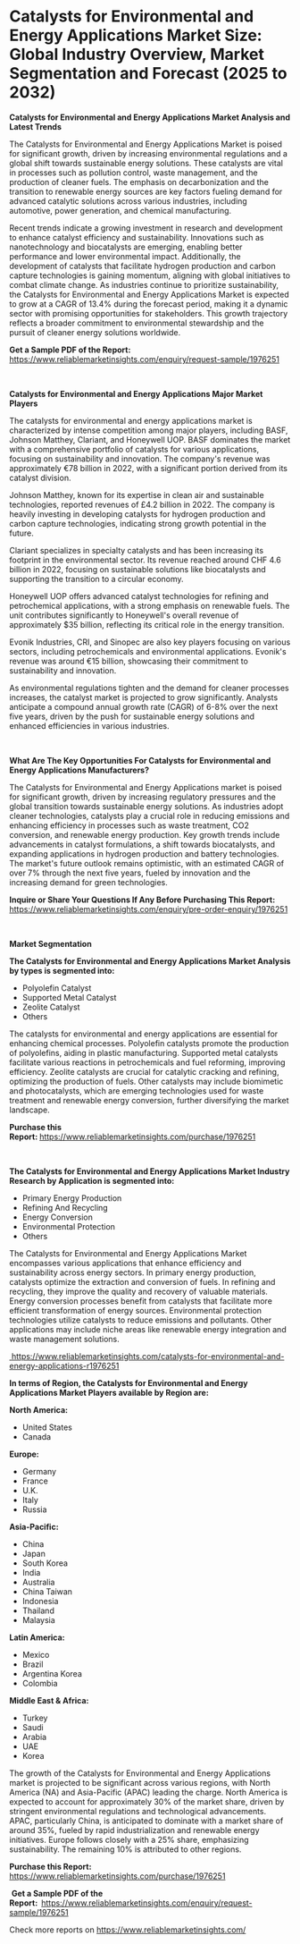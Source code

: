 <p><h1>Catalysts for Environmental and Energy Applications Market Size: Global Industry Overview, Market Segmentation and Forecast (2025 to 2032)</h1></p><p><strong>Catalysts for Environmental and Energy Applications Market Analysis and Latest Trends</strong></p>
<p><p>The Catalysts for Environmental and Energy Applications Market is poised for significant growth, driven by increasing environmental regulations and a global shift towards sustainable energy solutions. These catalysts are vital in processes such as pollution control, waste management, and the production of cleaner fuels. The emphasis on decarbonization and the transition to renewable energy sources are key factors fueling demand for advanced catalytic solutions across various industries, including automotive, power generation, and chemical manufacturing.</p><p>Recent trends indicate a growing investment in research and development to enhance catalyst efficiency and sustainability. Innovations such as nanotechnology and biocatalysts are emerging, enabling better performance and lower environmental impact. Additionally, the development of catalysts that facilitate hydrogen production and carbon capture technologies is gaining momentum, aligning with global initiatives to combat climate change. As industries continue to prioritize sustainability, the Catalysts for Environmental and Energy Applications Market is expected to grow at a CAGR of 13.4% during the forecast period, making it a dynamic sector with promising opportunities for stakeholders. This growth trajectory reflects a broader commitment to environmental stewardship and the pursuit of cleaner energy solutions worldwide.</p></p>
<p><strong>Get a Sample PDF of the Report:&nbsp;</strong> <a href="https://www.reliablemarketinsights.com/enquiry/request-sample/1976251?utm_campaign=2135&utm_medium=2&utm_source=Github&utm_content=ia&utm_term=04022025&utm_id=catalysts-for-environmental-and-energy-applications">https://www.reliablemarketinsights.com/enquiry/request-sample/1976251</a></p>
<p>&nbsp;</p>
<p><strong>Catalysts for Environmental and Energy Applications Major Market Players</strong></p>
<p><p>The catalysts for environmental and energy applications market is characterized by intense competition among major players, including BASF, Johnson Matthey, Clariant, and Honeywell UOP. BASF dominates the market with a comprehensive portfolio of catalysts for various applications, focusing on sustainability and innovation. The company's revenue was approximately €78 billion in 2022, with a significant portion derived from its catalyst division.</p><p>Johnson Matthey, known for its expertise in clean air and sustainable technologies, reported revenues of £4.2 billion in 2022. The company is heavily investing in developing catalysts for hydrogen production and carbon capture technologies, indicating strong growth potential in the future.</p><p>Clariant specializes in specialty catalysts and has been increasing its footprint in the environmental sector. Its revenue reached around CHF 4.6 billion in 2022, focusing on sustainable solutions like biocatalysts and supporting the transition to a circular economy.</p><p>Honeywell UOP offers advanced catalyst technologies for refining and petrochemical applications, with a strong emphasis on renewable fuels. The unit contributes significantly to Honeywell's overall revenue of approximately $35 billion, reflecting its critical role in the energy transition.</p><p>Evonik Industries, CRI, and Sinopec are also key players focusing on various sectors, including petrochemicals and environmental applications. Evonik's revenue was around €15 billion, showcasing their commitment to sustainability and innovation.</p><p>As environmental regulations tighten and the demand for cleaner processes increases, the catalyst market is projected to grow significantly. Analysts anticipate a compound annual growth rate (CAGR) of 6-8% over the next five years, driven by the push for sustainable energy solutions and enhanced efficiencies in various industries.</p></p>
<p>&nbsp;</p>
<p><strong>What Are The Key Opportunities For Catalysts for Environmental and Energy Applications Manufacturers?</strong></p>
<p><p>The Catalysts for Environmental and Energy Applications market is poised for significant growth, driven by increasing regulatory pressures and the global transition towards sustainable energy solutions. As industries adopt cleaner technologies, catalysts play a crucial role in reducing emissions and enhancing efficiency in processes such as waste treatment, CO2 conversion, and renewable energy production. Key growth trends include advancements in catalyst formulations, a shift towards biocatalysts, and expanding applications in hydrogen production and battery technologies. The market's future outlook remains optimistic, with an estimated CAGR of over 7% through the next five years, fueled by innovation and the increasing demand for green technologies.</p></p>
<p><strong>Inquire or Share Your Questions If Any Before Purchasing This Report:</strong> <a href="https://www.reliablemarketinsights.com/enquiry/pre-order-enquiry/1976251?utm_campaign=2135&utm_medium=2&utm_source=Github&utm_content=ia&utm_term=04022025&utm_id=catalysts-for-environmental-and-energy-applications">https://www.reliablemarketinsights.com/enquiry/pre-order-enquiry/1976251</a></p>
<p>&nbsp;</p>
<p><strong>Market Segmentation</strong></p>
<p><strong>The Catalysts for Environmental and Energy Applications Market Analysis by types is segmented into:</strong></p>
<p><ul><li>Polyolefin Catalyst</li><li>Supported Metal Catalyst</li><li>Zeolite Catalyst</li><li>Others</li></ul></p>
<p><p>The catalysts for environmental and energy applications are essential for enhancing chemical processes. Polyolefin catalysts promote the production of polyolefins, aiding in plastic manufacturing. Supported metal catalysts facilitate various reactions in petrochemicals and fuel reforming, improving efficiency. Zeolite catalysts are crucial for catalytic cracking and refining, optimizing the production of fuels. Other catalysts may include biomimetic and photocatalysts, which are emerging technologies used for waste treatment and renewable energy conversion, further diversifying the market landscape.</p></p>
<p><strong>Purchase this Report:&nbsp;</strong><a href="https://www.reliablemarketinsights.com/purchase/1976251?utm_campaign=2135&utm_medium=2&utm_source=Github&utm_content=ia&utm_term=04022025&utm_id=catalysts-for-environmental-and-energy-applications">https://www.reliablemarketinsights.com/purchase/1976251</a></p>
<p>&nbsp;</p>
<p><strong>The Catalysts for Environmental and Energy Applications Market Industry Research by Application is segmented into:</strong></p>
<p><ul><li>Primary Energy Production</li><li>Refining And Recycling</li><li>Energy Conversion</li><li>Environmental Protection</li><li>Others</li></ul></p>
<p><p>The Catalysts for Environmental and Energy Applications Market encompasses various applications that enhance efficiency and sustainability across energy sectors. In primary energy production, catalysts optimize the extraction and conversion of fuels. In refining and recycling, they improve the quality and recovery of valuable materials. Energy conversion processes benefit from catalysts that facilitate more efficient transformation of energy sources. Environmental protection technologies utilize catalysts to reduce emissions and pollutants. Other applications may include niche areas like renewable energy integration and waste management solutions.</p></p>
<p><a href="https://www.reliablemarketinsights.com/catalysts-for-environmental-and-energy-applications-r1976251?utm_campaign=2135&utm_medium=2&utm_source=Github&utm_content=ia&utm_term=04022025&utm_id=catalysts-for-environmental-and-energy-applications">&nbsp;https://www.reliablemarketinsights.com/catalysts-for-environmental-and-energy-applications-r1976251</a></p>
<p><strong>In terms of Region, the Catalysts for Environmental and Energy Applications Market Players available by Region are:</strong></p>
<p>
    <p> <strong> North America: </strong>
        <ul>
            <li>United States</li>
            <li>Canada</li>
        </ul>
        </p> 
    <p> <strong> Europe: </strong>
        <ul>
            <li>Germany</li>
            <li>France</li>
            <li>U.K.</li>
            <li>Italy</li>
            <li>Russia</li>
        </ul>
        </p> 
    <p> <strong> Asia-Pacific: </strong>
        <ul>
            <li>China</li>
            <li>Japan</li>
            <li>South Korea</li>
            <li>India</li>
            <li>Australia</li>
            <li>China Taiwan</li>
            <li>Indonesia</li>
            <li>Thailand</li>
            <li>Malaysia</li>
        </ul>
        </p> 
    <p> <strong> Latin America: </strong>
        <ul>
            <li>Mexico</li>
            <li>Brazil</li>
            <li>Argentina Korea</li>
            <li>Colombia</li>
        </ul>
        </p> 
    <p> <strong> Middle East & Africa: </strong>
        <ul>
            <li>Turkey</li>
            <li>Saudi</li>
            <li>Arabia</li>
            <li>UAE</li>
            <li>Korea</li>
        </ul>
    </p>
    </p>
<p><p>The growth of the Catalysts for Environmental and Energy Applications market is projected to be significant across various regions, with North America (NA) and Asia-Pacific (APAC) leading the charge. North America is expected to account for approximately 30% of the market share, driven by stringent environmental regulations and technological advancements. APAC, particularly China, is anticipated to dominate with a market share of around 35%, fueled by rapid industrialization and renewable energy initiatives. Europe follows closely with a 25% share, emphasizing sustainability. The remaining 10% is attributed to other regions.</p></p>
<p><strong>Purchase this Report: </strong><a href="https://www.reliablemarketinsights.com/purchase/1976251?utm_campaign=2135&utm_medium=2&utm_source=Github&utm_content=ia&utm_term=04022025&utm_id=catalysts-for-environmental-and-energy-applications">https://www.reliablemarketinsights.com/purchase/1976251</a></p>
<p>&nbsp;<strong>Get a Sample PDF of the Report:&nbsp;&nbsp;</strong><a href="https://www.reliablemarketinsights.com/enquiry/request-sample/1976251?utm_campaign=2135&utm_medium=2&utm_source=Github&utm_content=ia&utm_term=04022025&utm_id=catalysts-for-environmental-and-energy-applications">https://www.reliablemarketinsights.com/enquiry/request-sample/1976251</a></p>
<p><strong></strong></p>
<p>Check more reports on <a href="https://www.reliablemarketinsights.com/?utm_campaign=2135&utm_medium=2&utm_source=Github&utm_content=ia&utm_term=04022025&utm_id=catalysts-for-environmental-and-energy-applications">https://www.reliablemarketinsights.com/</a></p>